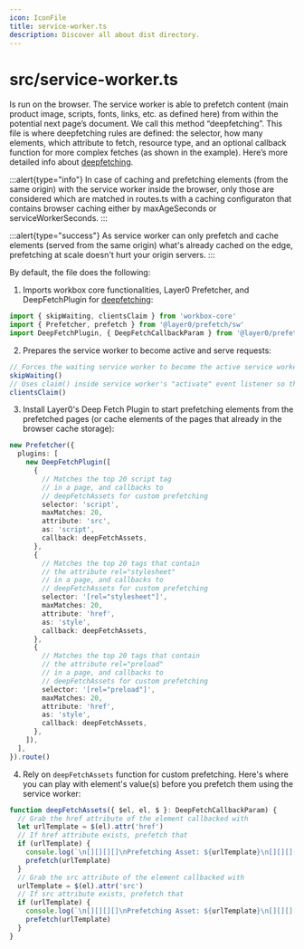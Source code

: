 ```yaml
---
icon: IconFile
title: service-worker.ts
description: Discover all about dist directory.
---
```


# src/service-worker.ts

Is run on the browser. The service worker is able to prefetch content (main product image, scripts, fonts, links, etc. as defined here) from within the potential next page’s document. We call this method “deepfetching”. This file is where deepfetching rules are defined: the selector, how many elements, which attribute to fetch, resource type, and an optional callback function for more complex fetches (as shown in the example). Here’s more detailed info about [deepfetching](https://docs.layer0.co/guides/prefetching#deep-fetching).

:::alert{type="info"}
In case of caching and prefetching elements (from the same origin) with the service worker inside the browser, only those are considered which are matched in routes.ts with a caching configuraton that contains browser caching either by maxAgeSeconds or serviceWorkerSeconds.
:::

:::alert{type="success"}
As service worker can only prefetch and cache elements (served from the same origin) what's already cached on the edge, prefetching at scale doesn't hurt your origin servers.
:::

By default, the file does the following:

1. Imports workbox core functionalities, Layer0 Prefetcher, and DeepFetchPlugin for [deepfetching](https://docs.layer0.co/guides/prefetching#deep-fetching):
```ts [service-worker.ts]
import { skipWaiting, clientsClaim } from 'workbox-core'
import { Prefetcher, prefetch } from '@layer0/prefetch/sw'
import DeepFetchPlugin, { DeepFetchCallbackParam } from '@layer0/prefetch/sw/DeepFetchPlugin'
```

2. Prepares the service worker to become active and serve requests:
```ts [service-worker.ts]
// Forces the waiting service worker to become the active service worker
skipWaiting()
// Uses claim() inside service worker's "activate" event listener so that clients loaded in the same scope do not need to be reloaded before their fetches will go through this service worker.
clientsClaim()
```

3. Install Layer0's Deep Fetch Plugin to start prefetching elements from the prefetched pages (or cache elements of the pages that already in the browser cache storage):
```ts [service-worker.ts]
new Prefetcher({
  plugins: [
    new DeepFetchPlugin([
      {
        // Matches the top 20 script tag
        // in a page, and callbacks to
        // deepFetchAssets for custom prefetching
        selector: 'script',
        maxMatches: 20,
        attribute: 'src',
        as: 'script',
        callback: deepFetchAssets,
      },
      {
        // Matches the top 20 tags that contain
        // the attribute rel="stylesheet"
        // in a page, and callbacks to
        // deepFetchAssets for custom prefetching
        selector: '[rel="stylesheet"]',
        maxMatches: 20,
        attribute: 'href',
        as: 'style',
        callback: deepFetchAssets,
      },
      {
        // Matches the top 20 tags that contain
        // the attribute rel="preload"
        // in a page, and callbacks to
        // deepFetchAssets for custom prefetching
        selector: '[rel="preload"]',
        maxMatches: 20,
        attribute: 'href',
        as: 'style',
        callback: deepFetchAssets,
      },
    ]),
  ],
}).route()
```

4. Rely on `deepFetchAssets` function for custom prefetching. Here's where you can play with element's value(s) before you prefetch them using the service worker:
```ts [service-worker.ts]
function deepFetchAssets({ $el, el, $ }: DeepFetchCallbackParam) {
  // Grab the href attribute of the element callbacked with
  let urlTemplate = $(el).attr('href')
  // If href attribute exists, prefetch that
  if (urlTemplate) {
    console.log(`\n[][][][]\nPrefetching Asset: ${urlTemplate}\n[][][][]\n`)
    prefetch(urlTemplate)
  }
  // Grab the src attribute of the element callbacked with
  urlTemplate = $(el).attr('src')
  // If src attribute exists, prefetch that
  if (urlTemplate) {
    console.log(`\n[][][][]\nPrefetching Asset: ${urlTemplate}\n[][][][]\n`)
    prefetch(urlTemplate)
  }
}
```
